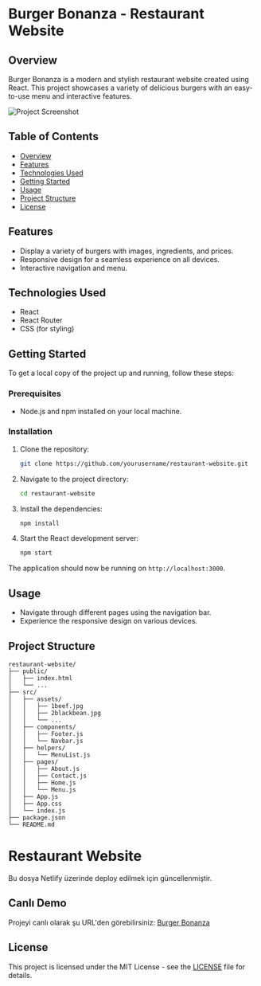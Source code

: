 # Burger Bonanza - Restaurant Website

## Overview

Burger Bonanza is a modern and stylish restaurant website created using React. This project showcases a variety of delicious burgers with an easy-to-use menu and interactive features.

![Project Screenshot](./src/assets/localhost_3000_menu.png)

## Table of Contents

- [Overview](#overview)
- [Features](#features)
- [Technologies Used](#technologies-used)
- [Getting Started](#getting-started)
- [Usage](#usage)
- [Project Structure](#project-structure)
- [License](#license)

## Features

- Display a variety of burgers with images, ingredients, and prices.
- Responsive design for a seamless experience on all devices.
- Interactive navigation and menu.

## Technologies Used

- React
- React Router
- CSS (for styling)

## Getting Started

To get a local copy of the project up and running, follow these steps:

### Prerequisites

- Node.js and npm installed on your local machine.

### Installation

1. Clone the repository:

    ```bash
    git clone https://github.com/yourusername/restaurant-website.git
    ```

2. Navigate to the project directory:

    ```bash
    cd restaurant-website
    ```

3. Install the dependencies:

    ```bash
    npm install
    ```

4. Start the React development server:

    ```bash
    npm start
    ```

The application should now be running on `http://localhost:3000`.

## Usage

- Navigate through different pages using the navigation bar.
- Experience the responsive design on various devices.

## Project Structure

```plaintext
restaurant-website/
├── public/
│   ├── index.html
│   └── ...
├── src/
│   ├── assets/
│   │   ├── 1beef.jpg
│   │   ├── 2blackbean.jpg
│   │   └── ...
│   ├── components/
│   │   ├── Footer.js
│   │   └── Navbar.js
│   ├── helpers/
│   │   └── MenuList.js
│   ├── pages/
│   │   ├── About.js
│   │   ├── Contact.js
│   │   ├── Home.js
│   │   └── Menu.js
│   ├── App.js
│   ├── App.css
│   └── index.js
├── package.json
└── README.md
```

# Restaurant Website

Bu dosya Netlify üzerinde deploy edilmek için güncellenmiştir.

## Canlı Demo
Projeyi canlı olarak şu URL'den görebilirsiniz: [Burger Bonanza](https://buger-bonanza.netlify.app)

## License

This project is licensed under the MIT License - see the [LICENSE](LICENSE) file for details.
